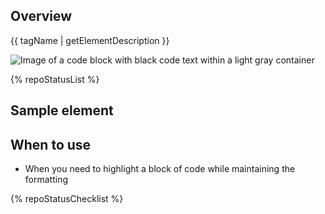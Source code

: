 ## Overview

{{ tagName | getElementDescription }}

<uxdot-example width-adjustment="872px">
  <img src="{{ './code-block-sample.png' | url }}" alt="Image of a code block with black code text within a light gray container">
</uxdot-example>

{% repoStatusList %}


## Sample element

<rh-code-block>
<script type="text/html"><!DOCTYPE html>
<title>Title</title>
<style>body {width: 500px;}</style>
<script type="application/javascript">
  function $init() {return true;}
<</script><script type="text/html">/script>
<body>
  <p checked class="title" id="title">Title</p>
  <!-- here goes the rest of the page -->
</body></script>
</rh-code-block>

## When to use

  - When you need to highlight a block of code while maintaining the formatting

{% repoStatusChecklist %}
